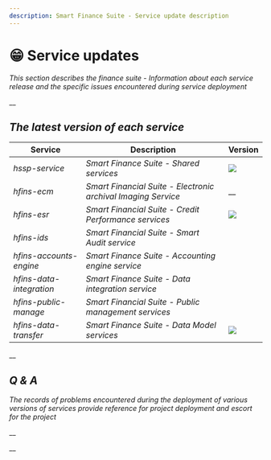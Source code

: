 ```yaml
---
description: Smart Finance Suite - Service update description
---
```


# 😁 Service updates

_This section describes the finance suite - Information about each service release and the specific issues encountered during service deployment_

__

## _The latest version of each service_

| Service                  | Description                                                   | Version                                                                                             |
| ------------------------ | ------------------------------------------------------------- | --------------------------------------------------------------------------------------------------- |
| _hssp-service_           | _Smart Finance Suite - Shared services_                       | __![](https://img.shields.io/badge/-1.7.1.BETA.5-brightgreen)__                                     |
| _hfins-ecm_              | _Smart Financial Suite - Electronic archival Imaging Service_ | __<img src="https://img.shields.io/badge/-1.7.1.BETA.3-brightgreen" alt="" data-size="original">    |
| _hfins-esr_              | _Smart Financial Suite - Credit Performance services_         | ![](https://img.shields.io/badge/-1.7.1.BETA.1-brightgreen)                                         |
| _hfins-ids_              | _Smart Financial Suite - Smart Audit service_                 | <img src="https://img.shields.io/badge/-1.7.1.BETA.2-brightgreen" alt="" data-size="original">      |
| _hfins-accounts-engine_  | _Smart Finance Suite - Accounting engine service_             | __<img src="https://img.shields.io/badge/-1.7.1.BETA.2-brightgreen" alt="" data-size="original">__  |
| _hfins-data-integration_ | _Smart Finance Suite - Data integration service_              | __<img src="https://img.shields.io/badge/-1.7.0.RELEASE-brightgreen" alt="" data-size="original">__ |
| _hfins-public-manage_    | _Smart Financial Suite - Public management services_          | __<img src="https://img.shields.io/badge/-1.7.0.RELEASE-brightgreen" alt="" data-size="original">__ |
| _hfins-data-transfer_    | _Smart Finance Suite - Data Model services_                   | __![](https://img.shields.io/badge/-1.7.1.BETA.1-brightgreen)__                                     |

__

## _Q & A_

_The records of problems encountered during the deployment of various versions of services provide reference for project deployment and escort for the project_

__

__
